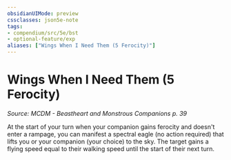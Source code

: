 ```yaml
---
obsidianUIMode: preview
cssclasses: json5e-note
tags:
- compendium/src/5e/bst
- optional-feature/exp
aliases: ["Wings When I Need Them (5 Ferocity)"]
---
```

# Wings When I Need Them (5 Ferocity)
*Source: MCDM - Beastheart and Monstrous Companions p. 39* 

At the start of your turn when your companion gains ferocity and doesn't enter a rampage, you can manifest a spectral eagle (no action required) that lifts you or your companion (your choice) to the sky. The target gains a flying speed equal to their walking speed until the start of their next turn.